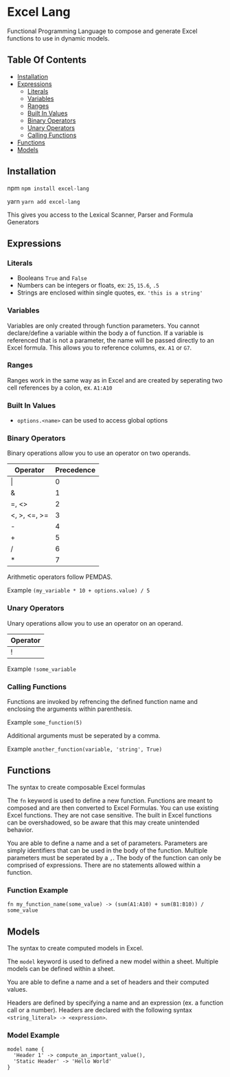 # Excel Lang
Functional Programming Language to compose and generate Excel functions to use in dynamic models.

## Table Of Contents
* [Installation](#installation)
* [Expressions](#expressions)
  - [Literals](#literals)
  - [Variables](#variables)
  - [Ranges](#ranges)
  - [Built In Values](#built-in-values)
  - [Binary Operators](#binary-operators)
  - [Unary Operators](#unary-operators)
  - [Calling Functions](#calling-functions)
* [Functions](#functions)
* [Models](#models)

## Installation
npm
`npm install excel-lang`

yarn
`yarn add excel-lang`

This gives you access to the Lexical Scanner, Parser and Formula Generators

## Expressions

### Literals

* Booleans `True` and `False`
* Numbers can be integers or floats, ex: `25`, `15.6`, `.5`
* Strings are enclosed within single quotes, ex. `'this is a string'`

### Variables
Variables are only created through function parameters. You cannot declare/define a variable within the body a of function. If a variable is referenced that is not a parameter, the name will be passed directly to an Excel formula. This allows you to reference columns, ex. `A1` or `G7`.

### Ranges
Ranges work in the same way as in Excel and are created by seperating two cell references by a colon, ex. `A1:A10`

### Built In Values
* `options.<name>` can be used to access global options

### Binary Operators
Binary operations allow you to use an operator on two operands.

| Operator  | Precedence |
| - | - |
| \|  | 0  |
| &  | 1  |
| =, <> | 2 |
| <, >, <=, >= | 3 |
| - | 4 |
| + | 5 |
| / | 6 |
| * | 7 | 

Arithmetic operators follow PEMDAS.

Example `(my_variable * 10 + options.value) / 5`

### Unary Operators
Unary operations allow you to use an operator on an operand.

| Operator |
| - |
| ! |

Example `!some_variable`

### Calling Functions
Functions are invoked by refrencing the  defined function name and enclosing the arguments within parenthesis.

Example `some_function(5)`

Additional arguments must be seperated by a comma.

Example `another_function(variable, 'string', True)`

## Functions
The syntax to create composable Excel formulas

The `fn` keyword is used to define a new function. Functions are meant to composed and are then converted to Excel Formulas. You can use existing Excel functions. They are not case sensitive. The built in Excel functions can be overshadowed, so be aware that this may create unintended behavior.

You are able to define a name and a set of parameters. Parameters are simply identifiers that can be used in the body of the function. Multiple parameters must be seperated by a `,`. The body of the function can only be comprised of expressions. There are no statements allowed within a function.

### Function Example
```
fn my_function_name(some_value) -> (sum(A1:A10) + sum(B1:B10)) / some_value
```

## Models
The syntax to create computed models in Excel.

The `model` keyword is used to defined a new model within a sheet. Multiple models can be defined within a sheet.

You are able to define a name and a set of headers and their computed values.

Headers are defined by specifying a name and an expression (ex. a function call or a number). Headers are declared with the following syntax `<string_literal> -> <expression>`.

### Model Example
```
model name {
  'Header 1' -> compute_an_important_value(),
  'Static Header' -> 'Hello World'
}
```
